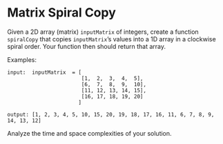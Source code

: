 # Matrix Spiral Copy 

Given a 2D array (matrix) `inputMatrix` of integers, create a function 
`spiralCopy` that copies `inputMatrix`’s values into a 1D array in a clockwise 
spiral order. Your function then should return that array. 

Examples:
```
input:  inputMatrix  = [
                        [1,  2,  3,  4,  5],
                        [6,  7,  8,  9,  10],
                        [11, 12, 13, 14, 15],
                        [16, 17, 18, 19, 20]
                       ]

output: [1, 2, 3, 4, 5, 10, 15, 20, 19, 18, 17, 16, 11, 6, 7, 8, 9, 14, 13, 12]
```

Analyze the time and space complexities of your solution.
